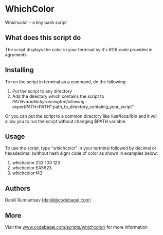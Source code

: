 # WhichColor
Whichcolor - a tiny bash script
## What does this script do
The script displays the color in your terminal by it's RGB code provided in agruments
## Installing
To run the script in terminal as a command, do the following:
1. Put the script to any directory
2. Add the directory which contains the script to $PATH variable by running the following: export PATH=$PATH":path_to_directory_containig_your_script"

Or you can put the script to a common directory like /usr/local/bin and it will allow you to run the script without changing $PATH variable.
## Usage
To use the script, type "whichcolor" in your terminal followed by decimal or hexadecimal (without hash sign) code of color as shown in examples below:
1. whichcolor 233 100 123
2. whichcolor EA5623
3. whichcolor f43
## Authors
Daniil Rumiantsev [daniil@codebagel.com]
## More
Visit the www.codebagel.com/scripts/whichcolor/ for more information
